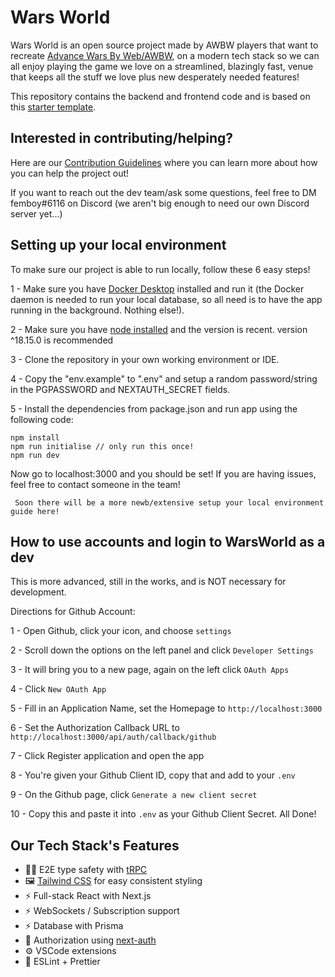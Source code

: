 # Wars World

Wars World is an open source project made by AWBW players that want to recreate [Advance Wars By Web/AWBW](https://awbw.amarriner.com/), on a modern tech stack so we can all enjoy playing the game we love on a streamlined, blazingly fast, venue that keeps all the stuff we love plus new desperately needed features!

This repository contains the backend and frontend code and is based on this [starter template](https://github.com/trpc/examples-next-prisma-websockets-starter).

## Interested in contributing/helping?

Here are our [Contribution Guidelines](https://github.com/WarsWorld/WarsWorld/blob/main/CONTRIBUTING.md) where you can learn more about how you can help the project out!

If you want to reach out the dev team/ask some questions, feel free to DM femboy#6116 on Discord (we aren't big enough to need our own Discord server yet...)

## Setting up your local environment

To make sure our project is able to run locally, follow these 6 easy steps!

1 - Make sure you have [Docker Desktop](https://www.docker.com/products/docker-desktop/) installed and run it (the Docker daemon is needed to run your local database, so all need is to have the app running in the background. Nothing else!).

2 - Make sure you have [node installed](https://nodejs.org/en/download) and the version is recent. version ^18.15.0 is recommended

3 - Clone the repository in your own working environment or IDE.

4 - Copy the "env.example" to ".env" and setup a random password/string in the PGPASSWORD and NEXTAUTH_SECRET fields.

5 - Install the dependencies from package.json and run app using the following code:

```
npm install
npm run initialise // only run this once!
npm run dev
```

Now go to localhost:3000 and you should be set! If you are having issues, feel free to contact someone in the team!

` Soon there will be a more newb/extensive setup your local environment guide here!`


## How to use accounts and login to WarsWorld as a dev

This is more advanced, still in the works, and is NOT necessary for development.

Directions for Github Account:

1 - Open Github, click your icon, and choose ```settings```

2 - Scroll down the options on the left panel and click ```Developer Settings```

3 - It will bring you to a new page, again on the left click ```OAuth Apps```

4 - Click ```New OAuth App```

5 - Fill in an Application Name, set the Homepage to ```http://localhost:3000```

6 - Set the Authorization Callback URL to ```http://localhost:3000/api/auth/callback/github```

7 - Click Register application and open the app

8 - You're given your Github Client ID, copy that and add to your ```.env```

9 - On the Github page, click ```Generate a new client secret```

10 - Copy this and paste it into ```.env``` as your Github Client Secret. All Done!


## Our Tech Stack's Features

- 🧙‍♂️ E2E type safety with [tRPC](https://trpc.io)
- 🖼️ [Tailwind CSS](https://tailwindcss.com/) for easy consistent styling
- ⚡ Full-stack React with Next.js
- ⚡ WebSockets / Subscription support
- ⚡ Database with Prisma
- 🔐 Authorization using [next-auth](https://next-auth.js.org/)
- ⚙️ VSCode extensions
- 🎨 ESLint + Prettier
